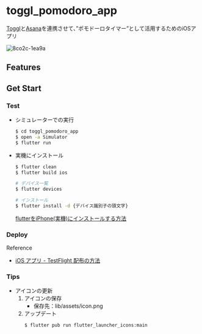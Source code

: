 # toggl_pomodoro_app
[Toggl](https://toggl.com/)と[Asana](https://asana.com/ja)を連携させて、”ポモドーロタイマー”</b>として活用するためのiOSアプリ

![8co2c-1ea9a](https://user-images.githubusercontent.com/46038618/166850792-35d5eced-4bbb-4667-8ae3-e709d6089aee.gif)

## Features

## Get Start
### Test
* シミュレーターでの実行
    ```bash
    $ cd toggl_pomodoro_app
    $ open -a Simulator
    $ flutter run
    ```
* 実機にインストール
    ```bash
    $ flutter clean
    $ flutter build ios

    # デバイス一覧
    $ flutter devices

    # インストール
    $ flutter install -d {デバイス識別子の頭文字}
    ```
    [flutterをiPhone(実機)にインストールする方法](https://zenn.dev/nnabeyang/scraps/62cea9e93a4409)

### Deploy
Reference
* [iOS アプリ - TestFlight 配布の方法](https://softmoco.com/devenv/ios-test-flight-distribution.php)
### Tips
* アイコンの更新
    1. アイコンの保存<br>
        * 保存先：lib/assets/icon.png
    2. アップデート
        ```bash
        $ flutter pub run flutter_launcher_icons:main
        ```